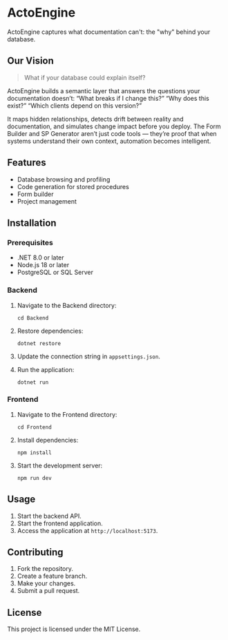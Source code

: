 # ActoEngine

ActoEngine captures what documentation can't: the "why" behind your database.

## Our Vision

> What if your database could explain itself?

ActoEngine builds a semantic layer that answers the questions your documentation 
doesn’t: “What breaks if I change this?” “Why does this exist?” “Which clients 
depend on this version?”

It maps hidden relationships, detects drift between reality and documentation, 
and simulates change impact before you deploy. The Form Builder and SP Generator 
aren’t just code tools — they’re proof that when systems understand their own 
context, automation becomes intelligent.

## Features

- Database browsing and profiling
- Code generation for stored procedures
- Form builder
- Project management

## Installation

### Prerequisites

- .NET 8.0 or later
- Node.js 18 or later
- PostgreSQL or SQL Server

### Backend

1. Navigate to the Backend directory:
   ```
   cd Backend
   ```

2. Restore dependencies:
   ```
   dotnet restore
   ```

3. Update the connection string in `appsettings.json`.

4. Run the application:
   ```
   dotnet run
   ```

### Frontend

1. Navigate to the Frontend directory:
   ```
   cd Frontend
   ```

2. Install dependencies:
   ```
   npm install
   ```

3. Start the development server:
   ```
   npm run dev
   ```

## Usage

1. Start the backend API.
2. Start the frontend application.
3. Access the application at `http://localhost:5173`.

## Contributing

1. Fork the repository.
2. Create a feature branch.
3. Make your changes.
4. Submit a pull request.

## License

This project is licensed under the MIT License.